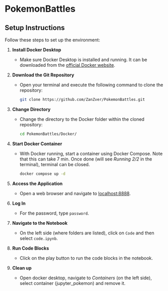 # PokemonBattles
 
## Setup Instructions

Follow these steps to set up the environment:

1. **Install Docker Desktop**
   - Make sure Docker Desktop is installed and running. It can be downloaded from the [official Docker website](https://www.docker.com/products/docker-desktop).

2. **Download the Git Repository**
   - Open your terminal and execute the following command to clone the repository:
     ```bash
     git clone https://github.com/ZanZver/PokemonBattles.git
     ```

3. **Change Directory**
   - Change the directory to the Docker folder within the cloned repository:
     ```bash
     cd PokemonBattles/Docker/
     ```

4. **Start Docker Container**
   - With Docker running, start a container using Docker Compose. Note that this can take 7 min. Once done (will see *Running 2/2* in the terminal), terminal can be closed.
     ```bash
     docker compose up -d
     ```

5. **Access the Application**
   - Open a web browser and navigate to [localhost:8888](localhost:8888).

6. **Log In**
   - For the password, type `password`.

7. **Navigate to the Notebook**
   - On the left side (where folders are listed), click on `Code` and then select `code.ipynb`.

8. **Run Code Blocks**
   - Click on the play button to run the code blocks in the notebook.

9. **Clean up**
    - Open docker desktop, navigate to *Containers* (on the left side), select container (jupyter_pokemon) and remove it.